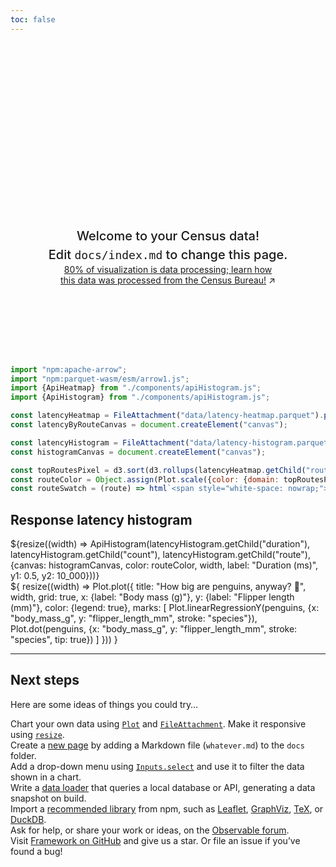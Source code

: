 ```yaml
---
toc: false
---
```


<style>

.hero {
  display: flex;
  flex-direction: column;
  align-items: center;
  font-family: var(--sans-serif);
  margin: 4rem 0 8rem;
  text-wrap: balance;
  text-align: center;
}

.hero h1 {
  margin: 2rem 0;
  max-width: none;
  font-size: 14vw;
  font-weight: 900;
  line-height: 1;
  background: linear-gradient(30deg, var(--theme-foreground-focus), currentColor);
  -webkit-background-clip: text;
  -webkit-text-fill-color: transparent;
  background-clip: text;
}

.hero h2 {
  margin: 0;
  max-width: 34em;
  font-size: 20px;
  font-style: initial;
  font-weight: 500;
  line-height: 1.5;
  color: var(--theme-foreground-muted);
}

@media (min-width: 640px) {
  .hero h1 {
    font-size: 90px;
  }
}

</style>

<div class="hero">
  <h1>Hello, America</h1>
  <h2>Welcome to your Census data! Edit&nbsp;<code style="font-size: 90%;">docs/index.md</code> to change this page.</h2>
  <a href="https://github.com/jaanli/exploring_american_community_survey_data/" target="_blank">80% of visualization is data processing; learn how this data was processed from the Census Bureau!<span style="display: inline-block; margin-left: 0.25rem;">↗︎</span></a>
</div>


```js
import "npm:apache-arrow";
import "npm:parquet-wasm/esm/arrow1.js";
import {ApiHeatmap} from "./components/apiHistogram.js";
import {ApiHistogram} from "./components/apiHistogram.js";
```

```js
const latencyHeatmap = FileAttachment("data/latency-heatmap.parquet").parquet();
const latencyByRouteCanvas = document.createElement("canvas");
```

```js
const latencyHistogram = FileAttachment("data/latency-histogram.parquet").parquet();
const histogramCanvas = document.createElement("canvas");
```

```js
const topRoutesPixel = d3.sort(d3.rollups(latencyHeatmap.getChild("route"), (D) => D.length, (d) => d).filter(([d]) => d), ([, d]) => -d).map(([route, count]) => ({route, count}));
const routeColor = Object.assign(Plot.scale({color: {domain: topRoutesPixel.map((d) => d.route)}}), {label: "route"});
const routeSwatch = (route) => html`<span style="white-space: nowrap;"><svg width=10 height=10 fill=${routeColor.apply(route)}><rect width=10 height=10></rect></svg> <span class="small">${route}</span></span>`;
```

<div class="grid grid-cols-2" style="grid-auto-rows: 504px;">

  <div class="card">
    <h2>Response latency histogram</h2>
    ${resize((width) => ApiHistogram(latencyHistogram.getChild("duration"), latencyHistogram.getChild("count"), latencyHistogram.getChild("route"), {canvas: histogramCanvas, color: routeColor, width, label: "Duration (ms)", y1: 0.5, y2: 10_000}))}
  </div>
  <div class="card">${
    resize((width) => Plot.plot({
      title: "How big are penguins, anyway? 🐧",
      width,
      grid: true,
      x: {label: "Body mass (g)"},
      y: {label: "Flipper length (mm)"},
      color: {legend: true},
      marks: [
        Plot.linearRegressionY(penguins, {x: "body_mass_g", y: "flipper_length_mm", stroke: "species"}),
        Plot.dot(penguins, {x: "body_mass_g", y: "flipper_length_mm", stroke: "species", tip: true})
      ]
    }))
  }</div>
</div>

---

## Next steps

Here are some ideas of things you could try…

<div class="grid grid-cols-4">
  <div class="card">
    Chart your own data using <a href="https://observablehq.com/framework/lib/plot"><code>Plot</code></a> and <a href="https://observablehq.com/framework/javascript/files"><code>FileAttachment</code></a>. Make it responsive using <a href="https://observablehq.com/framework/javascript/display#responsive-display"><code>resize</code></a>.
  </div>
  <div class="card">
    Create a <a href="https://observablehq.com/framework/routing">new page</a> by adding a Markdown file (<code>whatever.md</code>) to the <code>docs</code> folder.
  </div>
  <div class="card">
    Add a drop-down menu using <a href="https://observablehq.com/framework/javascript/inputs"><code>Inputs.select</code></a> and use it to filter the data shown in a chart.
  </div>
  <div class="card">
    Write a <a href="https://observablehq.com/framework/loaders">data loader</a> that queries a local database or API, generating a data snapshot on build.
  </div>
  <div class="card">
    Import a <a href="https://observablehq.com/framework/javascript/imports">recommended library</a> from npm, such as <a href="https://observablehq.com/framework/lib/leaflet">Leaflet</a>, <a href="https://observablehq.com/framework/lib/dot">GraphViz</a>, <a href="https://observablehq.com/framework/lib/tex">TeX</a>, or <a href="https://observablehq.com/framework/lib/duckdb">DuckDB</a>.
  </div>
  <div class="card">
    Ask for help, or share your work or ideas, on the <a href="https://talk.observablehq.com/">Observable forum</a>.
  </div>
  <div class="card">
    Visit <a href="https://github.com/observablehq/framework">Framework on GitHub</a> and give us a star. Or file an issue if you’ve found a bug!
  </div>
</div>
